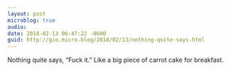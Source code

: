 ```yaml
---
layout: post
microblog: true
audio: 
date: 2018-02-13 06:47:22 -0600
guid: http://gio.micro.blog/2018/02/13/nothing-quite-says.html
---
```

Nothing quite says, “Fuck it.” Like a big piece of carrot cake for breakfast.
